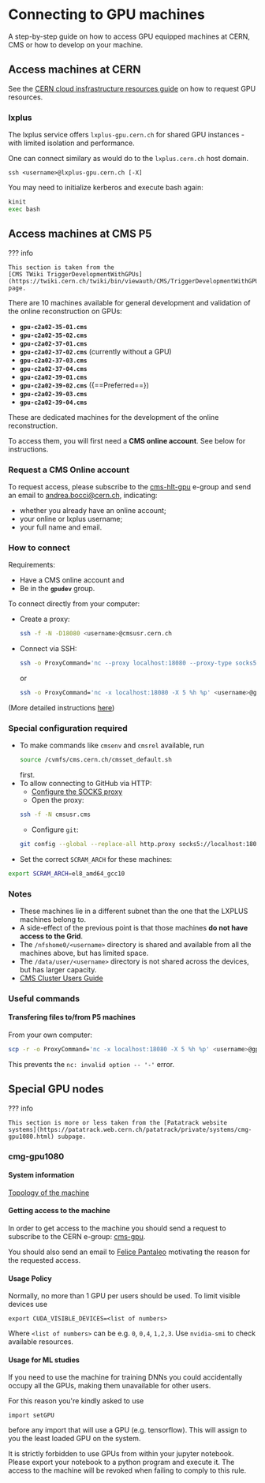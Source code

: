 # Connecting to GPU machines

A step-by-step guide on how to access GPU equipped machines at CERN, CMS or how to develop on your machine.

## Access machines at CERN

See the [CERN cloud insfrastructure resources guide](https://clouddocs.web.cern.ch/gpu/index.html) on how to request GPU resources.

### lxplus

The lxplus service offers `lxplus-gpu.cern.ch` for shared GPU instances - with limited isolation and performance.

One can connect similary as would do to the `lxplus.cern.ch` host domain.

    ssh <username>@lxplus-gpu.cern.ch [-X]
	
You may need to initialize kerberos and execute bash again:

```bash
kinit
exec bash
```

## Access machines at CMS P5

??? info

	This section is taken from the 
	[CMS TWiki TriggerDevelopmentWithGPUs](https://twiki.cern.ch/twiki/bin/viewauth/CMS/TriggerDevelopmentWithGPUs) 
	page.

There are 10 machines available for general development and validation of the online reconstruction on GPUs:

* **`gpu-c2a02-35-01.cms`**
* **`gpu-c2a02-35-02.cms`**
* **`gpu-c2a02-37-01.cms`**
* **`gpu-c2a02-37-02.cms`** (currently without a GPU)
* **`gpu-c2a02-37-03.cms`**
* **`gpu-c2a02-37-04.cms`**
* **`gpu-c2a02-39-01.cms`**
* **`gpu-c2a02-39-02.cms`** ({==Preferred==})
* **`gpu-c2a02-39-03.cms`**
* **`gpu-c2a02-39-04.cms`**

These are dedicated machines for the development of the online reconstruction.

To access them, you will first need a **CMS online account**. See below for instructions.

### Request a CMS Online account

To request access, please subscribe to the [cms-hlt-gpu](https://e-groups.cern.ch/e-groups/Egroup.do?egroupId=10346110&searchField=0&searchMethod=0&searchValue=cms-hlt-gpu&pageSize=30&hideSearchFields=false&searchMemberOnly=false&searchAdminOnly=false) e-group and send an email to [andrea.bocci@cern.ch](mailto:andrea.bocci@cern.ch), indicating:

* whether you already have an online account;
* your online or lxplus username;
* your full name and email.

### How to connect

Requirements:

* Have a CMS online account and
* Be in the **`gpudev`** group.

To connect directly from your computer:

* Create a proxy:
  ```bash
  ssh -f -N -D18080 <username>@cmsusr.cern.ch
  ```
* Connect via SSH:
  ```bash
  ssh -o ProxyCommand='nc --proxy localhost:18080 --proxy-type socks5 %h %p' <username>@gpu-c2a02-39-02.cms
  ```
  or 
  ```bash
  ssh -o ProxyCommand='nc -x localhost:18080 -X 5 %h %p' <username>@gpu-c2a02-39-02.cms
  ```

(More detailed instructions
[here](https://twiki.cern.ch/twiki/bin/viewauth/CMS/TriggerDevelopmentWithGPUs#Connecting_to_the_machines))

### Special configuration required

* To make commands like `cmsenv` and `cmsrel` available, run 
  ```bash
  source /cvmfs/cms.cern.ch/cmsset_default.sh
  ```
  first.
* To allow connecting to GitHub via HTTP:
    * [Configure the SOCKS proxy](https://twiki.cern.ch/twiki/bin/viewauth/CMS/TriggerDevelopmentWithGPUs#Configure_the_online_machines_fo)
	* Open the proxy:
	```bash 
	ssh -f -N cmsusr.cms
	```
	* Configure `git`:
	```bash
	git config --global --replace-all http.proxy socks5://localhost:18080
	```
* Set the correct `SCRAM_ARCH` for these machines:
```bash
export SCRAM_ARCH=el8_amd64_gcc10
```
	
### Notes

* These machines lie in a different subnet than the one that the LXPLUS machines
  belong to.
* A side-effect of the previous point is that those machines **do not
  have access to the Grid**.
* The `/nfshome0/<username>` directory is shared and available from all the machines above,
  but has limited space.
* The `/data/user/<username>` directory is not shared across the devices,
  but has larger capacity.
* [CMS Cluster Users Guide](https://twiki.cern.ch/twiki/bin/viewauth/CMS/ClusterUsersGuide)

### Useful commands

#### Transfering files to/from P5 machines

From your own computer:

```bash
scp -r -o ProxyCommand='nc -x localhost:18080 -X 5 %h %p' <username>@gpu-c2a02-39-01.cms:/remote/path /local/path
```

This prevents the `nc: invalid option -- '-'` error.

## Special GPU nodes

??? info 

	This section is more or less taken from the [Patatrack website systems](https://patatrack.web.cern.ch/patatrack/private/systems/cmg-gpu1080.html) subpage.

### cmg-gpu1080
	
#### System information

[Topology of the machine](https://fpantale.web.cern.ch/fpantale/out.pdf)

#### Getting access to the machine

In order to get access to the machine you should send a request to subscribe to the CERN e-group: 
[cms-gpu](https://e-groups.cern.ch/e-groups/Egroup.do?egroupId=10252295&searchField=0&searchMethod=1&searchValue=cms-gpu&pageSize=30&hideSearchFields=false&searchMemberOnly=false&searchAdminOnly=false).

You should also send an email to [Felice Pantaleo](mailto:felice.pantaleo@cern.ch) motivating the reason for the requested access.

#### Usage Policy

Normally, no more than 1 GPU per users should be used. To limit visible devices use

    export CUDA_VISIBLE_DEVICES=<list of numbers>

Where `<list of numbers>` can be e.g. `0`, `0,4`, `1,2,3`. Use `nvidia-smi` to check available resources.

#### Usage for ML studies

If you need to use the machine for training DNNs you could accidentally occupy all the GPUs, making them unavailable for other users.

For this reason you're kindly asked to use

`import setGPU`

before any import that will use a GPU (e.g. tensorflow). This will assign to you the least loaded GPU on the system.

It is strictly forbidden to use GPUs from within your jupyter notebook. Please export your notebook to a python program and execute it. The access to the machine will be revoked when failing to comply to this rule.

